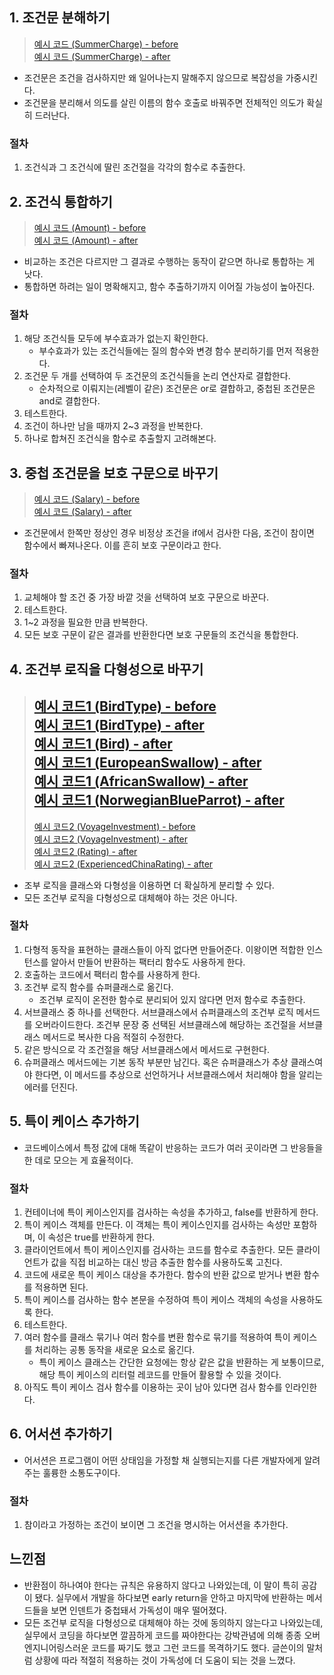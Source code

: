 ## 1. 조건문 분해하기
> [예시 코드 (SummerCharge) - before ](/src/main/java/study/refactoring/ch10/decomposeConditional/before/SummerCharge.java) <br>
> [예시 코드 (SummerCharge) - after ](/src/main/java/study/refactoring/ch10/decomposeConditional/after/SummerCharge.java) <br>
- 조건문은 조건을 검사하지만 왜 일어나는지 말해주지 않으므로 복잡성을 가중시킨다.
- 조건문을 분리해서 의도를 살린 이름의 함수 호출로 바꿔주면 전체적인 의도가 확실히 드러난다.

### 절차
1. 조건식과 그 조건식에 딸린 조건절을 각각의 함수로 추출한다.

## 2. 조건식 통합하기
> [예시 코드 (Amount) - before ](/src/main/java/study/refactoring/ch10/consolidateConditionalExpression/before/Amount.java) <br>
> [예시 코드 (Amount) - after ](/src/main/java/study/refactoring/ch10/consolidateConditionalExpression/after/Amount.java) <br>
- 비교하는 조건은 다르지만 그 결과로 수행하는 동작이 같으면 하나로 통합하는 게 낫다.
- 통합하면 하려는 일이 명확해지고, 함수 추출하기까지 이어질 가능성이 높아진다.

### 절차
1. 해당 조건식들 모두에 부수효과가 없는지 확인한다.
    - 부수효과가 있는 조건식들에는 질의 함수와 변경 함수 분리하기를 먼저 적용한다.
2. 조건문 두 개를 선택하여 두 조건문의 조건식들을 논리 연산자로 결합한다.
    - 순차적으로 이뤄지는(레벨이 같은) 조건문은 or로 결합하고, 중첩된 조건문은 and로 결합한다.
3. 테스트한다.
4. 조건이 하나만 남을 때까지 2~3 과정을 반복한다.
5. 하나로 합쳐진 조건식을 함수로 추출할지 고려해본다.

## 3. 중첩 조건문을 보호 구문으로 바꾸기
> [예시 코드 (Salary) - before ](/src/main/java/study/refactoring/ch10/replaceNestedConditionalWithGuardClauses/before/Salary.java) <br>
> [예시 코드 (Salary) - after ](/src/main/java/study/refactoring/ch10/replaceNestedConditionalWithGuardClauses/after/Salary.java) <br>
- 조건문에서 한쪽만 정상인 경우 비정상 조건을 if에서 검사한 다음, 조건이 참이면 함수에서 빠져나온다. 이를 흔히 보호 구문이라고 한다.

### 절차
1. 교체해야 할 조건 중 가장 바깥 것을 선택하여 보호 구문으로 바꾼다.
2. 테스트한다.
3. 1~2 과정을 필요한 만큼 반복한다.
4. 모든 보호 구문이 같은 결과를 반환한다면 보호 구문들의 조건식을 통합한다.

## 4. 조건부 로직을 다형성으로 바꾸기
> [예시 코드1 (BirdType) - before ](/src/main/java/study/refactoring/ch10/replaceConditionalWithPolymorphism/before/BirdType.java) <br>
> [예시 코드1 (BirdType) - after ](/src/main/java/study/refactoring/ch10/replaceConditionalWithPolymorphism/after/BirdType.java) <br>
> [예시 코드1 (Bird) - after ](/src/main/java/study/refactoring/ch10/replaceConditionalWithPolymorphism/after/Bird.java) <br>
> [예시 코드1 (EuropeanSwallow) - after ](/src/main/java/study/refactoring/ch10/replaceConditionalWithPolymorphism/after/EuropeanSwallow.java) <br>
> [예시 코드1 (AfricanSwallow) - after ](/src/main/java/study/refactoring/ch10/replaceConditionalWithPolymorphism/after/AfricanSwallow.java) <br>
> [예시 코드1 (NorwegianBlueParrot) - after ](/src/main/java/study/refactoring/ch10/replaceConditionalWithPolymorphism/after/NorwegianBlueParrot.java) <br>
> ---
> [예시 코드2 (VoyageInvestment) - before ](/src/main/java/study/refactoring/ch10/replaceConditionalWithPolymorphism/before/VoyageInvestment.java) <br>
> [예시 코드2 (VoyageInvestment) - after ](/src/main/java/study/refactoring/ch10/replaceConditionalWithPolymorphism/after/VoyageInvestment.java) <br>
> [예시 코드2 (Rating) - after ](/src/main/java/study/refactoring/ch10/replaceConditionalWithPolymorphism/after/Rating.java) <br>
> [예시 코드2 (ExperiencedChinaRating) - after ](/src/main/java/study/refactoring/ch10/replaceConditionalWithPolymorphism/after/ExperiencedChinaRating.java) <br>
- 조부 로직을 클래스와 다형성을 이용하면 더 확실하게 분리할 수 있다.
- 모든 조건부 로직을 다형성으로 대체해야 하는 것은 아니다.

### 절차
1. 다형적 동작을 표현하는 클래스들이 아직 없다면 만들어준다. 이왕이면 적합한 인스턴스를 알아서 만들어 반환하는 팩터리 함수도 사용하게 한다.
2. 호출하는 코드에서 팩터리 함수를 사용하게 한다.
3. 조건부 로직 함수를 슈퍼클래스로 옮긴다.
   - 조건부 로직이 온전한 함수로 분리되어 있지 않다면 먼저 함수로 추출한다.
4. 서브클래스 중 하나를 선택한다. 서브클래스에서 슈퍼클래스의 조건부 로직 메서드를 오버라이드한다. 조건부 문장 중 선택된 서브클래스에 해당하는 조건절을 서브클래스 메서드로 복사한 다음 적절히 수정한다.
5. 같은 방식으로 각 조건절을 해당 서브클래스에서 메서드로 구현한다.
6. 슈퍼클래스 메서드에는 기본 동작 부분만 남긴다. 혹은 슈퍼클래스가 추상 클래스여야 한다면, 이 메서드를 추상으로 선언하거나 서브클래스에서 처리해야 함을 알리는 에러를 던진다.

## 5. 특이 케이스 추가하기
- 코드베이스에서 특정 값에 대해 똑같이 반응하는 코드가 여러 곳이라면 그 반응들을 한 데로 모으는 게 효율적이다.

### 절차
1. 컨테이너에 특이 케이스인지를 검사하는 속성을 추가하고, false를 반환하게 한다.
2. 특이 케이스 객체를 만든다. 이 객체는 특이 케이스인지를 검사하는 속성만 포함하며, 이 속성은 true를 반환하게 한다.
3. 클라이언트에서 특이 케이스인지를 검사하는 코드를 함수로 추출한다. 모든 클라이언트가 값을 직접 비교하는 대신 방금 추출한 함수를 사용하도록 고친다.
4. 코드에 새로운 특이 케이스 대상을 추가한다. 함수의 반환 값으로 받거나 변환 함수를 적용하면 된다.
5. 특이 케이스를 검사하는 함수 본문을 수정하여 특이 케이스 객체의 속성을 사용하도록 한다.
6. 테스트한다.
7. 여러 함수를 클래스 묶기나 여러 함수를 변환 함수로 묶기를 적용하여 특이 케이스를 처리하는 공통 동작을 새로운 요소로 옮긴다.
   - 특이 케이스 클래스는 간단한 요청에는 항상 같은 값을 반환하는 게 보통이므로, 해당 특이 케이스의 리터럴 레코드를 만들어 활용할 수 있을 것이다.
8. 아직도 특이 케이스 검사 함수를 이용하는 곳이 남아 있다면 검사 함수를 인라인한다.

## 6. 어서션 추가하기
- 어서션은 프로그램이 어떤 상태임을 가정할 채 실행되는지를 다른 개발자에게 알려주는 훌륭한 소통도구이다.

### 절차
1. 참이라고 가정하는 조건이 보이면 그 조건을 명시하는 어서션을 추가한다.


## 느낀점
- 반환점이 하나여야 한다는 규칙은 유용하지 않다고 나와있는데, 이 말이 특히 공감이 됐다. 실무에서 개발을 하다보면 early return을 안하고 마지막에 반환하는 메서드들을 보면 인덴트가 중첩돼서 가독성이 매우 떨어졌다.
- 모든 조건부 로직을 다형성으로 대체해야 하는 것에 동의하지 않는다고 나와있는데, 실무에서 코딩을 하다보면 깔끔하게 코드를 짜야한다는 강박관념에 의해 종종 오버엔지니어링스러운 코드를 짜기도 했고 그런 코드를 목격하기도 했다. 글쓴이의 말처럼 상황에 따라 적절히 적용하는 것이 가독성에 더 도움이 되는 것을 느꼈다. 



